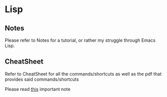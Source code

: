 # Lisp

## Notes 
Please refer to Notes for a tutorial, or rather my struggle through Emacs Lisp.

## CheatSheet
Refer to CheatSheet for all the commands/shortcuts as well as the pdf that provides said commands/shortcuts


Please read [this](https://youtu.be/dQw4w9WgXcQ) important note 
